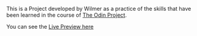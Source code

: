 This is a Project developed by Wilmer as a practice of the skills that have been learned in the course of [The Odin Project](https://www.theodinproject.com/).

You can see the [Live Preview here](https://wilroj.github.io/)
